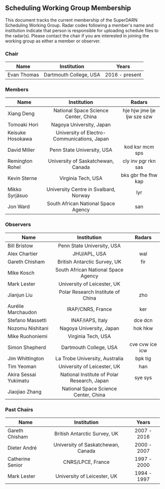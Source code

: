 ## Scheduling Working Group Membership

This document tracks the current membership of the SuperDARN Scheduling Working Group.
Radar codes following a member's name and institution indicate that person is responsible
for uploading schedule files to the radar(s). Please contact the chair if you are
interested in joining the working group as either a member or observer.

### Chair

| Name        | Institution            | Years          |
|-------------|:----------------------:|:--------------:|
| Evan Thomas | Dartmouth College, USA | 2016 - present |

### Members

| Name             | Institution                                 | Radars                      |
|------------------|:-------------------------------------------:|:---------------------------:|
| Xiang Deng       | National Space Science Center, China        | hje hjw jme lje ljw sze szw |
| Tomoaki Hori     | Nagoya University, Japan                    |                             |
| Keisuke Hosokawa | University of Electro-Communications, Japan |                             |
| David Miller     | Penn State University, USA                  | kod ksr mcm sps             |
| Remington Rohel  | University of Saskatchewan, Canada          | cly inv pgr rkn sas         |
| Kevin Sterne     | Virginia Tech, USA                          | bks gbr fhe fhw kap         |
| Mikko Syrjäsuo   | University Centre in Svalbard, Norway       | lyr                         |
| Jon Ward         | South African National Space Agency         | san                         |

### Observers

| Name                  | Institution                                 | Radars          |
|-----------------------|:-------------------------------------------:|:---------------:|
| Bill Bristow          | Penn State University, USA                  |                 |
| Alex Chartier         | JHU/APL, USA                                | wal             |
| Gareth Chisham        | British Antarctic Survey, UK                | fir             |
| Mike Kosch            | South African National Space Agency         |                 |
| Mark Lester           | University of Leicester, UK                 |                 |
| Jianjun Liu           | Polar Research Institute of China           | zho             |
| Aurélie Marchaudon    | IRAP/CNRS, France                           | ker             |
| Stefano Massetti      | INAF/IAPS, Italy                            | dce dcn         |
| Nozomu Nishitani      | Nagoya University, Japan                    | hok hkw         |
| Mike Ruohoniemi       | Virginia Tech, USA                          |                 |
| Simon Shepherd        | Dartmouth College, USA                      | cve cvw ice icw |
| Jim Whittington       | La Trobe University, Australia              | bpk tig         |
| Tim Yeoman            | University of Leicester, UK                 | han             |
| Akira Sessai Yukimatu | National Institute of Polar Research, Japan | sye sys         |
| Jiaojiao Zhang        | National Space Science Center, China        |                 |

### Past Chairs

| Name             | Institution                        | Years       |
|------------------|:----------------------------------:|:-----------:|
| Gareth Chisham   | British Antarctic Survey, UK       | 2007 - 2016 |
| Dieter André     | University of Saskatchewan, Canada | 2000 - 2007 |
| Catherine Senior | CNRS/LPCE, France                  | 1997 - 2000 |
| Mark Lester      | University of Leicester, UK        | 1994 - 1997 |
